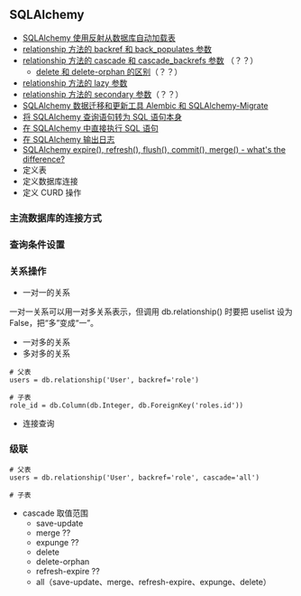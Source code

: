 ## SQLAlchemy

* [SQLAlchemy 使用反射从数据库自动加载表](./SQLAlchemy _reflection.md)
* [relationship 方法的 backref 和 back_populates 参数](./SQLAlchemy_backref_back_populates.md) 
* [relationship 方法的 cascade 和 cascade_backrefs 参数](./SQLAlchemy_Cascades.md) （？？）
	* [delete 和 delete-orphan 的区别](./SQLAlchemy_difference_delete_and_delete_orphan.md)（？？）
* [relationship 方法的 lazy 参数](./SQLAlchemy_Lazy.md)
* [relationship 方法的 secondary 参数](./SQLAlchemy_secondary.md)（？？）
* [SQLAlchemy 数据迁移和更新工具 Alembic 和 SQLAlchemy-Migrate](https://blog.csdn.net/u012827940/article/details/79278919)
* [将 SQLAlchemy 查询语句转为 SQL 语句本身](./SQLAlchemy_Raw_SQL.md)
* [在 SQLAlchemy 中直接执行 SQL 语句](./SQLAlchemy_Raw_SQL.md)
* [在 SQLAlchemy 输出日志](./SQLAlchemy_log.md)
* [SQLAlchemy expire(), refresh(), flush(), commit(), merge() - what's the difference?](./SQLAlchemy_session.md)
* 定义表
* 定义数据库连接
* 定义 CURD 操作

### 主流数据库的连接方式

### 查询条件设置

### 关系操作

* 一对一的关系

一对一关系可以用一对多关系表示，但调用 db.relationship() 时要把 uselist 设为 False，把“多”变成“一”。 

* 一对多的关系
* 多对多的关系

```
# 父表
users = db.relationship('User', backref='role')

# 子表
role_id = db.Column(db.Integer, db.ForeignKey('roles.id'))
```

* 连接查询

### 级联

```
# 父表
users = db.relationship('User', backref='role', cascade='all')

# 子表
```

* cascade 取值范围
    * save-update
    * merge ??
    * expunge ??
    * delete
    * delete-orphan
    * refresh-expire ??
    * all（save-update、merge、refresh-expire、expunge、delete）

